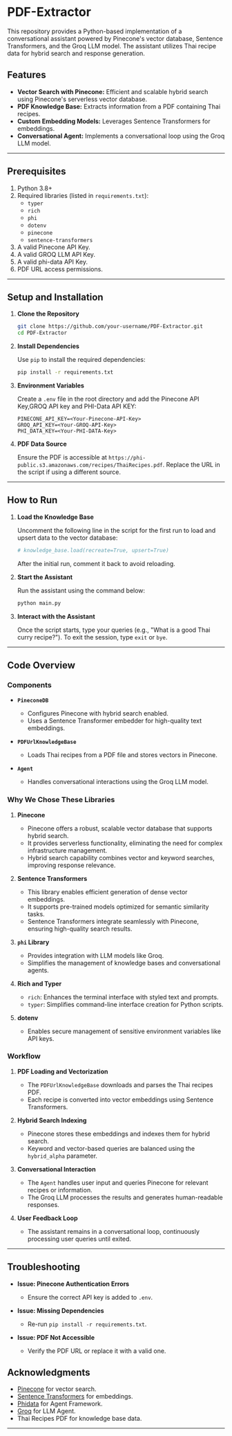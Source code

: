 # PDF-Extractor
This repository provides a Python-based implementation of a conversational assistant powered by Pinecone's vector database, Sentence Transformers, and the Groq LLM model. The assistant utilizes Thai recipe data for hybrid search and response generation.

## Features

- **Vector Search with Pinecone:** Efficient and scalable hybrid search using Pinecone's serverless vector database.
- **PDF Knowledge Base:** Extracts information from a PDF containing Thai recipes.
- **Custom Embedding Models:** Leverages Sentence Transformers for embeddings.
- **Conversational Agent:** Implements a conversational loop using the Groq LLM model.

---

## Prerequisites

1. Python 3.8+
2. Required libraries (listed in `requirements.txt`):
    - `typer`
    - `rich`
    - `phi`
    - `dotenv`
    - `pinecone`
    - `sentence-transformers`
3. A valid Pinecone API Key.
4. A valid GROQ LLM API Key.
5. A valid phi-data API Key.
6. PDF URL access permissions.

---

## Setup and Installation

1. **Clone the Repository**

   ```bash
   git clone https://github.com/your-username/PDF-Extractor.git
   cd PDF-Extractor
   ```

2. **Install Dependencies**

   Use `pip` to install the required dependencies:

   ```bash
   pip install -r requirements.txt
   ```

3. **Environment Variables**

   Create a `.env` file in the root directory and add the Pinecone API Key,GROQ API key and PHI-Data API KEY:

   ```env
   PINECONE_API_KEY=<Your-Pinecone-API-Key>
   GROQ_API_KEY=<Your-GROQ-API-Key>
   PHI_DATA_KEY=<Your-PHI-DATA-Key>
   ```

4. **PDF Data Source**

   Ensure the PDF is accessible at `https://phi-public.s3.amazonaws.com/recipes/ThaiRecipes.pdf`. Replace the URL in the script if using a different source.

---

## How to Run

1. **Load the Knowledge Base**

   Uncomment the following line in the script for the first run to load and upsert data to the vector database:

   ```python
   # knowledge_base.load(recreate=True, upsert=True)
   ```

   After the initial run, comment it back to avoid reloading.

2. **Start the Assistant**

   Run the assistant using the command below:

   ```bash
   python main.py
   ```

3. **Interact with the Assistant**

   Once the script starts, type your queries (e.g., "What is a good Thai curry recipe?"). To exit the session, type `exit` or `bye`.

---

## Code Overview

### Components

- **`PineconeDB`**
  - Configures Pinecone with hybrid search enabled.
  - Uses a Sentence Transformer embedder for high-quality text embeddings.

- **`PDFUrlKnowledgeBase`**
  - Loads Thai recipes from a PDF file and stores vectors in Pinecone.

- **`Agent`**
  - Handles conversational interactions using the Groq LLM model.

### Why We Chose These Libraries

1. **Pinecone**
   - Pinecone offers a robust, scalable vector database that supports hybrid search.
   - It provides serverless functionality, eliminating the need for complex infrastructure management.
   - Hybrid search capability combines vector and keyword searches, improving response relevance.

2. **Sentence Transformers**
   - This library enables efficient generation of dense vector embeddings.
   - It supports pre-trained models optimized for semantic similarity tasks.
   - Sentence Transformers integrate seamlessly with Pinecone, ensuring high-quality search results.

3. **`phi` Library**
   - Provides integration with LLM models like Groq.
   - Simplifies the management of knowledge bases and conversational agents.

4. **Rich and Typer**
   - `rich`: Enhances the terminal interface with styled text and prompts.
   - `typer`: Simplifies command-line interface creation for Python scripts.

5. **dotenv**
   - Enables secure management of sensitive environment variables like API keys.

### Workflow

1. **PDF Loading and Vectorization**
   - The `PDFUrlKnowledgeBase` downloads and parses the Thai recipes PDF.
   - Each recipe is converted into vector embeddings using Sentence Transformers.

2. **Hybrid Search Indexing**
   - Pinecone stores these embeddings and indexes them for hybrid search.
   - Keyword and vector-based queries are balanced using the `hybrid_alpha` parameter.

3. **Conversational Interaction**
   - The `Agent` handles user input and queries Pinecone for relevant recipes or information.
   - The Groq LLM processes the results and generates human-readable responses.

4. **User Feedback Loop**
   - The assistant remains in a conversational loop, continuously processing user queries until exited.

---

## Troubleshooting

- **Issue: Pinecone Authentication Errors**
  - Ensure the correct API key is added to `.env`.

- **Issue: Missing Dependencies**
  - Re-run `pip install -r requirements.txt`.

- **Issue: PDF Not Accessible**
  - Verify the PDF URL or replace it with a valid one.

## Acknowledgments

- [Pinecone](https://www.pinecone.io/) for vector search.
- [Sentence Transformers](https://www.sbert.net/) for embeddings.
- [Phidata](https://www.phidata.com/) for Agent Framework.
- [Groq](https://groq.com/) for LLM Agent.
- Thai Recipes PDF for knowledge base data.
---
